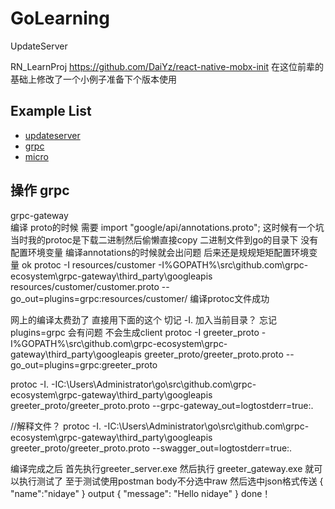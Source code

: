 # GoLearning
UpdateServer

RN_LearnProj   https://github.com/DaiYz/react-native-mobx-init 在这位前辈的基础上修改了一个小例子准备下个版本使用

## Example List
- [updateserver](/UpdateServer)
- [grpc](/grpc/src)
- [micro](/micro/)

## 操作 grpc
grpc-gateway  
编译 proto的时候 需要 import "google/api/annotations.proto"; 这时候有一个坑 当时我的protoc是下载二进制然后偷懒直接copy  二进制文件到go的目录下 没有配置环境变量
编译annotations的时候就会出问题 后来还是规规矩矩配置环境变量 ok protoc -I resources/customer -I%GOPATH%\src\github.com\grpc-ecosystem\grpc-gateway\third_party\googleapis resources/customer/customer.proto --go_out=plugins=grpc:resources/customer/
编译protoc文件成功

网上的编译太费劲了  直接用下面的这个  切记 -I. 加入当前目录？ 忘记plugins=grpc 会有问题 不会生成client
protoc -I greeter_proto -I%GOPATH%\src\github.com\grpc-ecosystem\grpc-gateway\third_party\googleapis greeter_proto/greeter_proto.proto --go_out=plugins=grpc:greeter_proto


protoc -I. -IC:\Users\Administrator\go\src\github.com\grpc-ecosystem\grpc-gateway\third_party\googleapis greeter_proto/greeter_proto.proto --grpc-gateway_out=logtostderr=true:.

//解释文件？
protoc -I. -IC:\Users\Administrator\go\src\github.com\grpc-ecosystem\grpc-gateway\third_party\googleapis greeter_proto/greeter_proto.proto --swagger_out=logtostderr=true:.

编译完成之后  首先执行greeter_server.exe 然后执行 greeter_gateway.exe 就可以执行测试了
至于测试使用postman body不分选中raw 然后选中json格式传送 
{
    "name":"nidaye"
}
output
{
  "message": "Hello nidaye"
}
done！
